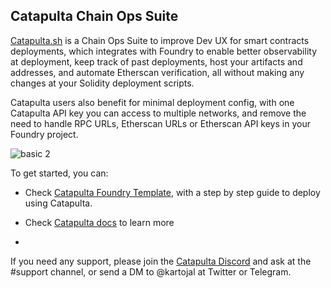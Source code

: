 ## Catapulta Chain Ops Suite

[Catapulta.sh](https://catapulta.sh/docs) is a Chain Ops Suite to improve Dev UX for smart contracts deployments, which integrates with Foundry to enable better observability at deployment, keep track of past deployments, host your artifacts and addresses, and automate Etherscan verification, all without making any changes at your Solidity deployment scripts.

Catapulta users also benefit for minimal deployment config, with one Catapulta API key you can access to multiple networks, and remove the need to handle RPC URLs, Etherscan URLs or Etherscan API keys in your Foundry project.

![basic 2](https://github.com/catapulta-sh/.github/assets/11179847/5d48c1b7-3517-4b2d-a7a6-5d82602eadcb)

To get started, you can:
- Check [Catapulta Foundry Template](https://github.com/catapulta-sh/catapulta-forge-template), with a step by step guide to deploy using Catapulta.
- Check [Catapulta docs](https://catapulta.sh/docs) to learn more

- 
If you need any support, please join the [Catapulta Discord](https://discord.gg/kFB2shypna) and ask at the #support channel, or send a DM to @kartojal at Twitter or Telegram.
